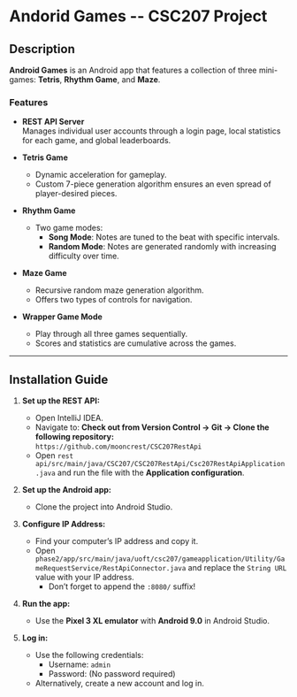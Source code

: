 # Andorid Games -- CSC207 Project

## Description

**Android Games** is an Android app that features a collection of three mini-games: **Tetris**, **Rhythm Game**, and **Maze**.

### Features

- **REST API Server**  
  Manages individual user accounts through a login page, local statistics for each game, and global leaderboards.

- **Tetris Game**  
  - Dynamic acceleration for gameplay.  
  - Custom 7-piece generation algorithm ensures an even spread of player-desired pieces.

- **Rhythm Game**  
  - Two game modes:  
    - **Song Mode**: Notes are tuned to the beat with specific intervals.  
    - **Random Mode**: Notes are generated randomly with increasing difficulty over time.

- **Maze Game**  
  - Recursive random maze generation algorithm.  
  - Offers two types of controls for navigation.

- **Wrapper Game Mode**  
  - Play through all three games sequentially.  
  - Scores and statistics are cumulative across the games.

---

## Installation Guide

1. **Set up the REST API:**
   - Open IntelliJ IDEA.  
   - Navigate to: **Check out from Version Control -> Git -> Clone the following repository:**  
     `https://github.com/mooncrest/CSC207RestApi`
   - Open `rest api/src/main/java/CSC207/CSC207RestApi/Csc207RestApiApplication.java` and run the file with the **Application configuration**.

2. **Set up the Android app:**
   - Clone the project into Android Studio.

3. **Configure IP Address:**
   - Find your computer’s IP address and copy it.  
   - Open `phase2/app/src/main/java/uoft/csc207/gameapplication/Utility/GameRequestService/RestApiConnector.java` and replace the `String URL` value with your IP address.  
     - Don’t forget to append the `:8080/` suffix!

4. **Run the app:**
   - Use the **Pixel 3 XL emulator** with **Android 9.0** in Android Studio.

5. **Log in:**
   - Use the following credentials:  
     - Username: `admin`  
     - Password: (No password required)  
   - Alternatively, create a new account and log in.

